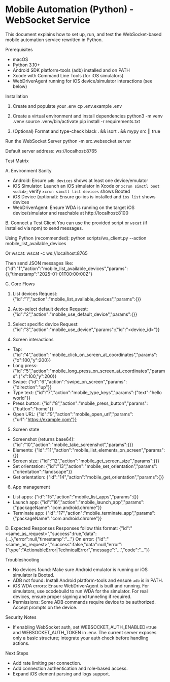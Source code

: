 # Mobile Automation (Python) - WebSocket Service

This document explains how to set up, run, and test the WebSocket-based mobile automation service rewritten in Python.

Prerequisites
- macOS
- Python 3.10+
- Android SDK platform-tools (adb) installed and on PATH
- Xcode with Command Line Tools (for iOS simulators)
- WebDriverAgent running for iOS device/simulator interactions (see below)

Installation
1) Create and populate your .env
cp .env.example .env

2) Create a virtual environment and install dependencies
python3 -m venv .venv
source .venv/bin/activate
pip install -r requirements.txt

3) (Optional) Format and type-check
black . && isort . && mypy src || true

Run the WebSocket Server
python -m src.websocket.server

Default server address: ws://localhost:8765

Test Matrix

A. Environment Sanity
- Android: Ensure `adb devices` shows at least one device/emulator
- iOS Simulator: Launch an iOS simulator in Xcode or `xcrun simctl boot <udid>`; verify `xcrun simctl list devices` shows Booted
- iOS Device (optional): Ensure go-ios is installed and `ios list` shows devices
- WebDriverAgent: Ensure WDA is running on the target iOS device/simulator and reachable at http://localhost:8100

B. Connect a Test Client
You can use the provided script or `wscat` (if installed via npm) to send messages.

Using Python (recommended):
python scripts/ws_client.py --action mobile_list_available_devices

Or wscat:
wscat -c ws://localhost:8765

Then send JSON messages like:
{"id":"1","action":"mobile_list_available_devices","params":{},"timestamp":"2025-01-01T00:00:00Z"}

C. Core Flows
1) List devices
Request:
{"id":"1","action":"mobile_list_available_devices","params":{}}

2) Auto-select default device
Request:
{"id":"2","action":"mobile_use_default_device","params":{}}

3) Select specific device
Request:
{"id":"3","action":"mobile_use_device","params":{"id":"<device_id>"}}

4) Screen interactions
- Tap:
{"id":"4","action":"mobile_click_on_screen_at_coordinates","params":{"x":100,"y":200}}
- Long press:
{"id":"5","action":"mobile_long_press_on_screen_at_coordinates","params":{"x":100,"y":200}}
- Swipe:
{"id":"6","action":"swipe_on_screen","params":{"direction":"up"}}
- Type text:
{"id":"7","action":"mobile_type_keys","params":{"text":"hello world"}}
- Press button:
{"id":"8","action":"mobile_press_button","params":{"button":"home"}}
- Open URL:
{"id":"9","action":"mobile_open_url","params":{"url":"https://example.com"}}

5) Screen state
- Screenshot (returns base64):
{"id":"10","action":"mobile_take_screenshot","params":{}}
- Elements:
{"id":"11","action":"mobile_list_elements_on_screen","params":{}}
- Screen size:
{"id":"12","action":"mobile_get_screen_size","params":{}}
- Set orientation:
{"id":"13","action":"mobile_set_orientation","params":{"orientation":"landscape"}}
- Get orientation:
{"id":"14","action":"mobile_get_orientation","params":{}}

6) App management
- List apps:
{"id":"15","action":"mobile_list_apps","params":{}}
- Launch app:
{"id":"16","action":"mobile_launch_app","params":{"packageName":"com.android.chrome"}}
- Terminate app:
{"id":"17","action":"mobile_terminate_app","params":{"packageName":"com.android.chrome"}}

D. Expected Responses
Responses follow this format:
{"id":"<same_as_request>","success":true,"data":{...},"error":null,"timestamp":"..."}
On error:
{"id":"<same_as_request>","success":false,"data":null,"error":{"type":"ActionableError|TechnicalError","message":"...","code":"..."}}

Troubleshooting
- No devices found: Make sure Android emulator is running or iOS simulator is Booted.
- ADB not found: Install Android platform-tools and ensure `adb` is in PATH.
- iOS WDA errors: Ensure WebDriverAgent is built and running. For simulators, use xcodebuild to run WDA for the simulator. For real devices, ensure proper signing and tunneling if required.
- Permissions: Some ADB commands require device to be authorized. Accept prompts on the device.

Security Notes
- If enabling WebSocket auth, set WEBSOCKET_AUTH_ENABLED=true and WEBSOCKET_AUTH_TOKEN in .env. The current server exposes only a basic structure; integrate your auth check before handling actions.

Next Steps
- Add rate limiting per connection.
- Add connection authentication and role-based access.
- Expand iOS element parsing and logs support.

